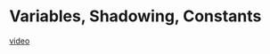 # Variables, Shadowing, Constants

[video](https://www.youtube.com/watch?v=6Ag0MZUlvBE&list=PLPoSdR46FgI412aItyJhj2bF66cudB6Qs&index=2)

